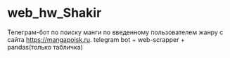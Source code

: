 # web_hw_Shakir
Телеграм-бот по поиску манги по введенному пользователем жанру с сайта https://mangapoisk.ru.
telegram bot + web-scrapper + pandas(только табличка)

